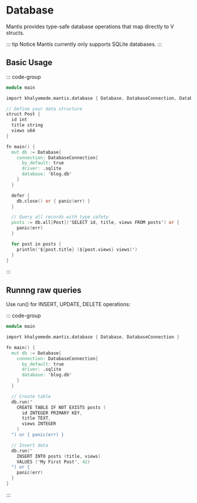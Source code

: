 # Database

Mantis provides type-safe database operations that map directly to V structs.

::: tip Notice
Mantis currently only supports SQLite databases.
:::

## Basic Usage

::: code-group

```v [main.v]
module main

import khalyomede.mantis.database { Database, DatabaseConnection, DatabaseDriver }

// Define your data structure
struct Post {
  id int
  title string
  views u64
}

fn main() {
  mut db := Database{
    connection: DatabaseConnection{
      by_default: true
      driver: .sqlite
      database: 'blog.db'
    }
  }

  defer {
    db.close() or { panic(err) }
  }

  // Query all records with type safety
  posts := db.all[Post]('SELECT id, title, views FROM posts') or {
    panic(err)
  }

  for post in posts {
    println('${post.title} (${post.views} views)')
  }
}
```

:::

## Runnng raw queries

Use run() for INSERT, UPDATE, DELETE operations:

::: code-group

```v [main.v]
module main

import khalyomede.mantis.database { Database, DatabaseConnection }

fn main() {
  mut db := Database{
    connection: DatabaseConnection{
      by_default: true
      driver: .sqlite
      database: 'blog.db'
    }
  }

  // Create table
  db.run("
    CREATE TABLE IF NOT EXISTS posts (
      id INTEGER PRIMARY KEY,
      title TEXT,
      views INTEGER
    )
  ") or { panic(err) }

  // Insert data
  db.run("
    INSERT INTO posts (title, views)
    VALUES ('My First Post', 42)
  ") or {
    panic(err)
  }
}
```

:::
